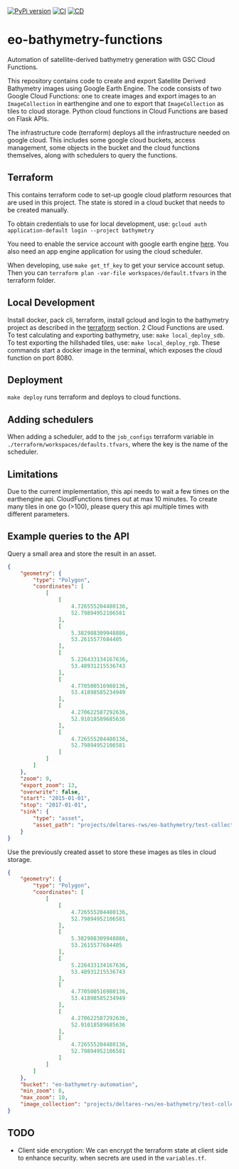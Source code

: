 [![PyPi version](https://badgen.net/pypi/v/eo_bathymetry_functions/)](https://pypi.com/project/eo_bathymetry_functions)
[![CI](https://github.com/openearth/eo-bathymetry-functions/actions/workflows/ci.yaml/badge.svg?branch=main&event=push)](https://github.com/openearth/eo-bathymetry-functions/actions/workflows/ci.yaml)
[![CD](https://github.com/openearth/eo-bathymetry-functions/actions/workflows/cd.yaml/badge.svg?branch=main&event=push)](https://github.com/openearth/eo-bathymetry-functions/actions/workflows/cd.yaml)

# eo-bathymetry-functions
Automation of satellite-derived bathymetry generation with GSC Cloud Functions.

This repository contains code to create and export Satellite Derived Bathymetry images using
Google Earth Engine. The code consists of two Google Cloud Functions: one to create images and
export images to an `ImageCollection` in earthengine and one to export that `ImageCollection` as
tiles to cloud storage.
Python cloud functions in Cloud Functions are based on Flask APIs.

The infrastructure code (terraform) deploys all the infrastructure needed on google cloud. This
includes some google cloud buckets, access management, some objects in the bucket and the cloud
functions themselves, along with schedulers to query the functions.

## Terraform
This contains terraform code to set-up google cloud platform resources that are used in this
project. The state is stored in a cloud bucket that needs to be created manually. 

To obtain credentials to use for local development, use:
```gcloud auth application-default login --project bathymetry```

You need to enable the service account with google earth engine
[here](https://developers.google.com/earth-engine/guides/service_account).
You also need an app engine application for using the cloud scheduler.

When developing, use `make get_tf_key` to get your service account setup. Then you can 
`terraform plan -var-file workspaces/default.tfvars` in the terraform folder.

## Local Development
Install docker, pack cli, terraform, install gcloud and login to the bathymetry project as
described in the [terraform](#terraform) section. 2 Cloud Functions are used.
To test calculating and exporting bathymetry, use: `make local_deploy_sdb`.
To test exporting the hillshaded tiles, use: `make local_deploy_rgb`.
These commands start a docker image in the terminal, which exposes the cloud function on port 8080.

## Deployment
`make deploy` runs terraform and deploys to cloud functions.

## Adding schedulers
When adding a scheduler, add to the `job_configs` terraform variable in
`./terraform/workspaces/defaults.tfvars`, where the key is the name of the scheduler.

## Limitations

Due to the current implementation, this api needs to wait a few times on the earthengine api.
CloudFunctions times out at max 10 minutes. To create many tiles in one go (>100), please query
this api multiple times with different parameters.

## Example queries to the API

Query a small area and store the result in an asset.
```json
{
    "geometry": {
        "type": "Polygon",
        "coordinates": [
            [
                [
                    4.726555204480136,
                    52.79894952106581
                ],
                [
                    5.382988309948886,
                    53.2615577684405
                ],
                [
                    5.226433134167636,
                    53.48931215536743
                ],
                [
                    4.770500516980136,
                    53.41898585234949
                ],
                [
                    4.270622587292636,
                    52.91018589685636
                ],
                [
                    4.726555204480136,
                    52.79894952106581
                ]
            ]
        ]
    },
    "zoom": 9,
    "export_zoom": 13,
    "overwrite": false,
    "start": "2015-01-01",
    "stop": "2017-01-01",
    "sink": {
        "type": "asset",
        "asset_path": "projects/deltares-rws/eo-bathymetry/test-collection"
    }
}
```

Use the previously created asset to store these images as tiles in cloud storage.
```json
{
    "geometry": {
        "type": "Polygon",
        "coordinates": [
            [
                [
                    4.726555204480136,
                    52.79894952106581
                ],
                [
                    5.382988309948886,
                    53.2615577684405
                ],
                [
                    5.226433134167636,
                    53.48931215536743
                ],
                [
                    4.770500516980136,
                    53.41898585234949
                ],
                [
                    4.270622587292636,
                    52.91018589685636
                ],
                [
                    4.726555204480136,
                    52.79894952106581
                ]
            ]
        ]
    },
    "bucket": "eo-bathymetry-automation",
    "min_zoom": 8,
    "max_zoom": 10,
    "image_collection": "projects/deltares-rws/eo-bathymetry/test-collection"
}
```

## TODO
- Client side encryption: We can encrypt the terraform state at client side to enhance security.
    when secrets are used in the `variables.tf`.

